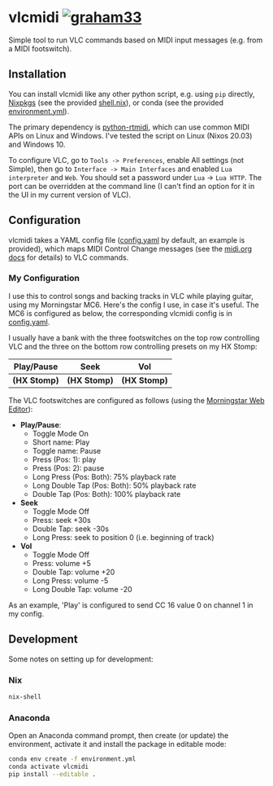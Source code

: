 # vlcmidi [![graham33](https://circleci.com/gh/graham33/vlcmidi.svg?style=svg)](https://app.circleci.com/pipelines/github/graham33/vlcmidi)
Simple tool to run VLC commands based on MIDI input messages (e.g. from a MIDI
footswitch).

## Installation
You can install vlcmidi like any other python script, e.g. using `pip` directly,
[Nixpkgs] (see the provided [shell.nix](./shell.nix)), or conda (see the
provided [environment.yml](./environment.yml)).

The primary dependency is [python-rtmidi], which can use common MIDI APIs on
Linux and Windows. I've tested the script on Linux (Nixos 20.03) and Windows 10.

To configure VLC, go to `Tools -> Preferences`, enable All settings (not
Simple), then go to `Interface -> Main Interfaces` and enabled `Lua interpreter`
and `Web`. You should set a password under `Lua` -> `Lua HTTP`. The port can be
overridden at the command line (I can't find an option for it in the UI in my
current version of VLC).

## Configuration
vlcmidi takes a YAML config file ([config.yaml](./config.yaml) by default, an
example is provided), which maps MIDI Control Change messages (see the [midi.org
docs] for details) to VLC commands.

### My Configuration
I use this to control songs and backing tracks in VLC while playing guitar,
using my Morningstar MC6. Here's the config I use, in case it's useful. The MC6
is configured as below, the corresponding vlcmidi config is in
[config.yaml](./config.yaml).

I usually have a bank with the three footswitches on the top row controlling VLC
and the three on the bottom row controlling presets on my HX Stomp:

| Play/Pause     | Seek           | Vol            |
| -------------- | -------------- | -------------- |
| **(HX Stomp)** | **(HX Stomp)** | **(HX Stomp)** |

The VLC footswitches are configured as follows (using the [Morningstar Web
Editor]):
* **Play/Pause**:
  * Toggle Mode On
  * Short name: Play
  * Toggle name: Pause
  * Press (Pos: 1): play
  * Press (Pos: 2): pause 
  * Long Press (Pos: Both): 75% playback rate
  * Long Double Tap (Pos: Both): 50% playback rate
  * Double Tap (Pos: Both): 100% playback rate
* **Seek**
  * Toggle Mode Off
  * Press: seek +30s
  * Double Tap: seek -30s
  * Long Press: seek to position 0 (i.e. beginning of track)
* **Vol**
  * Toggle Mode Off
  * Press: volume +5
  * Double Tap: volume +20
  * Long Press: volume -5
  * Long Double Tap: volume -20

As an example, 'Play' is configured to send CC 16 value 0 on channel 1 in my
config.

## Development

Some notes on setting up for development:

### Nix

```bash
nix-shell
```

### Anaconda
Open an Anaconda command prompt, then create (or update) the environment, activate it and install the package in editable mode:

```bash
conda env create -f environment.yml
conda activate vlcmidi
pip install --editable .
```


[midi.org docs]: https://www.midi.org/specifications-old/item/table-1-summary-of-midi-message
[Morningstar Web Editor]: https://www.morningstarfx.com/editor
[Nixpkgs]: https://github.com/NixOS/nixpkgs
[python-rtmidi]: https://pypi.org/project/python-rtmidi/
[VLC http requests README]: https://github.com/videolan/vlc/blob/master/share/lua/http/requests/README.txt
